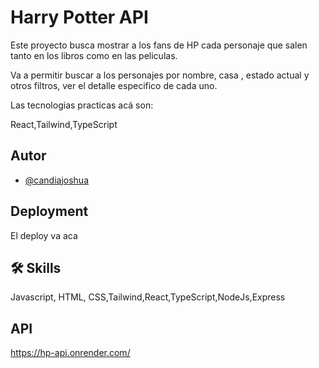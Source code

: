 # Harry Potter API

Este proyecto busca mostrar a los fans de HP cada personaje que salen tanto en los libros
como en las peliculas.

Va a permitir buscar a los personajes por nombre, casa , estado actual y otros filtros, ver el detalle especifico de cada uno.

Las tecnologias practicas acá son:

React,Tailwind,TypeScript

## Autor

- [@candiajoshua](https://www.linkedin.com/in/joshua-candia-a1617723a/)

## Deployment

El deploy va aca

## 🛠 Skills

Javascript, HTML, CSS,Tailwind,React,TypeScript,NodeJs,Express

## API

https://hp-api.onrender.com/
